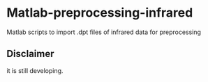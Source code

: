 # Matlab-preprocessing-infrared
Matlab scripts to import .dpt files of infrared data for preprocessing
## Disclaimer
it is still developing.
